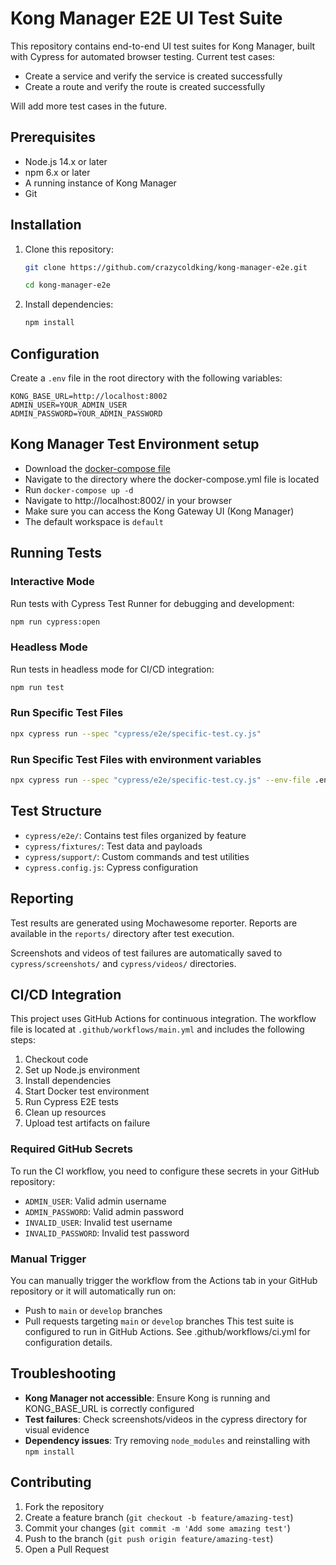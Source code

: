 # Kong Manager E2E UI Test Suite

This repository contains end-to-end UI test suites for Kong Manager, built with Cypress for automated browser testing.
Current test cases:
- Create a service and verify the service is created successfully
- Create a route and verify the route is created successfully

Will add more test cases in the future.

## Prerequisites
- Node.js 14.x or later
- npm 6.x or later
- A running instance of Kong Manager
- Git


## Installation
1. Clone this repository:
   ```bash
   git clone https://github.com/crazycoldking/kong-manager-e2e.git
   
   cd kong-manager-e2e
   ```

2. Install dependencies:
   ```bash
   npm install
   ```

## Configuration
Create a `.env` file in the root directory with the following variables:
```
KONG_BASE_URL=http://localhost:8002
ADMIN_USER=YOUR_ADMIN_USER
ADMIN_PASSWORD=YOUR_ADMIN_PASSWORD
```

## Kong Manager Test Environment setup
- Download the [docker-compose file](https://drive.google.com/file/d/1ZqYLsFhcBAseFofEV8YCcOt4vZnItiBi/view?usp=sharing)
- Navigate to the directory where the docker-compose.yml file is located
- Run `docker-compose up -d`
- Navigate to http://localhost:8002/ in your browser
- Make sure you can access the Kong Gateway UI (Kong Manager)
- The default workspace is `default`

## Running Tests

### Interactive Mode
Run tests with Cypress Test Runner for debugging and development:
```bash
npm run cypress:open
```

### Headless Mode
Run tests in headless mode for CI/CD integration:
```bash
npm run test
```

### Run Specific Test Files 

```bash
npx cypress run --spec "cypress/e2e/specific-test.cy.js"
```

### Run Specific Test Files with environment variables

```bash
npx cypress run --spec "cypress/e2e/specific-test.cy.js" --env-file .env.staging
```


## Test Structure
- `cypress/e2e/`: Contains test files organized by feature
- `cypress/fixtures/`: Test data and payloads
- `cypress/support/`: Custom commands and test utilities
- `cypress.config.js`: Cypress configuration

## Reporting
Test results are generated using Mochawesome reporter. Reports are available in the `reports/` directory after test execution.

Screenshots and videos of test failures are automatically saved to `cypress/screenshots/` and `cypress/videos/` directories.

## CI/CD Integration

This project uses GitHub Actions for continuous integration. The workflow file is located at `.github/workflows/main.yml` and includes the following steps:

1. Checkout code
2. Set up Node.js environment
3. Install dependencies
4. Start Docker test environment
5. Run Cypress E2E tests
6. Clean up resources
7. Upload test artifacts on failure


### Required GitHub Secrets
To run the CI workflow, you need to configure these secrets in your GitHub repository:
- `ADMIN_USER`: Valid admin username
- `ADMIN_PASSWORD`: Valid admin password
- `INVALID_USER`: Invalid test username
- `INVALID_PASSWORD`: Invalid test password

### Manual Trigger
You can manually trigger the workflow from the Actions tab in your GitHub repository or it will automatically run on:
- Push to `main` or `develop` branches
- Pull requests targeting `main` or `develop` branches
This test suite is configured to run in GitHub Actions. See .github/workflows/ci.yml for configuration details.

## Troubleshooting
- **Kong Manager not accessible**: Ensure Kong is running and KONG_BASE_URL is correctly configured
- **Test failures**: Check screenshots/videos in the cypress directory for visual evidence
- **Dependency issues**: Try removing `node_modules` and reinstalling with `npm install`

## Contributing
1. Fork the repository
2. Create a feature branch (`git checkout -b feature/amazing-test`)
3. Commit your changes (`git commit -m 'Add some amazing test'`)
4. Push to the branch (`git push origin feature/amazing-test`)
5. Open a Pull Request
